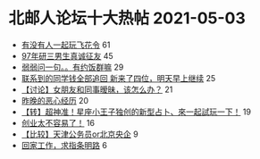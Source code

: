 # 北邮人论坛十大热帖 2021-05-03

- [有没有人一起玩飞花令](https://bbs.byr.cn/article/Poetry/34402) 61
- [97年研三男生真诚征友](https://bbs.byr.cn/article/Friends/1992393) 45
- [弱弱问一句。。有约饭群嘛](https://bbs.byr.cn/article/Food/512184) 29
- [联系到的同学钱全部追回 新来了四位，明天早上继续](https://bbs.byr.cn/article/Picture/3285696) 25
- [【讨论】女朋友和同事暧昧，该怎么办？](https://bbs.byr.cn/article/Feeling/3169092) 21
- [昨晚的恶心经历](https://bbs.byr.cn/article/Talking/6269560) 20
- [【转】超神准！星座小王子独创的新型占卜、來一起試玩一下！](https://bbs.byr.cn/article/Constellations/326533) 19
- [创业太不容易了！](https://bbs.byr.cn/article/WorkLife/1166742) 16
- [【比较】天津公务员or北京央企](https://bbs.byr.cn/article/Job/2132754) 9
- [回家工作，求指条明路](https://bbs.byr.cn/article/Jiangxi/469130) 6


